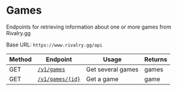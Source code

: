 # Games
Endpoints for retrieving information about one or more games from Rivalry.gg

Base URL: `https://www.rivalry.gg/api`

Method | Endpoint | Usage | Returns
--- | --- | --- | ---
GET | [`/v1/games`](Index.md) | Get several games | games
GET | [`/v1/games/{id}`](Show.md) | Get a game | game

